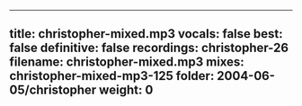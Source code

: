 
---
title: christopher-mixed.mp3
vocals: false
best: false
definitive: false
recordings: christopher-26
filename: christopher-mixed.mp3
mixes: christopher-mixed-mp3-125
folder: 2004-06-05/christopher
weight: 0
---
